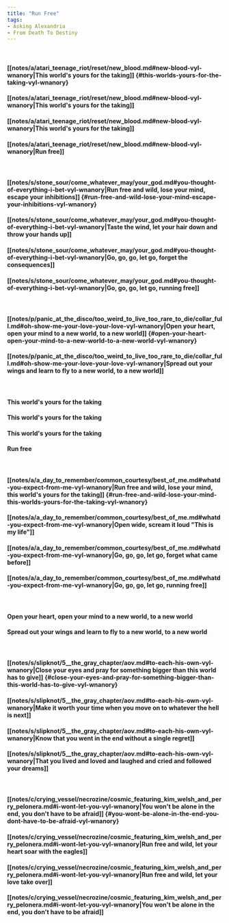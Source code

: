 ```yaml
---
title: "Run Free"
tags:
- Asking Alexandria
- From Death To Destiny
---
```

&nbsp;
#### [[notes/a/atari_teenage_riot/reset/new_blood.md#new-blood-vyl-wnanory|This world's yours for the taking]] {#this-worlds-yours-for-the-taking-vyl-wnanory}
#### [[notes/a/atari_teenage_riot/reset/new_blood.md#new-blood-vyl-wnanory|This world's yours for the taking]]
#### [[notes/a/atari_teenage_riot/reset/new_blood.md#new-blood-vyl-wnanory|This world's yours for the taking]]
#### [[notes/a/atari_teenage_riot/reset/new_blood.md#new-blood-vyl-wnanory|Run free]]
&nbsp;
#### [[notes/s/stone_sour/come_whatever_may/your_god.md#you-thought-of-everything-i-bet-vyl-wnanory|Run free and wild, lose your mind, escape your inhibitions]] {#run-free-and-wild-lose-your-mind-escape-your-inhibitions-vyl-wnanory}
#### [[notes/s/stone_sour/come_whatever_may/your_god.md#you-thought-of-everything-i-bet-vyl-wnanory|Taste the wind, let your hair down and throw your hands up]]
#### [[notes/s/stone_sour/come_whatever_may/your_god.md#you-thought-of-everything-i-bet-vyl-wnanory|Go, go, go, let go, forget the consequences]]
#### [[notes/s/stone_sour/come_whatever_may/your_god.md#you-thought-of-everything-i-bet-vyl-wnanory|Go, go, go, let go, running free]]
&nbsp;
#### [[notes/p/panic_at_the_disco/too_weird_to_live_too_rare_to_die/collar_full.md#oh-show-me-your-love-your-love-vyl-wnanory|Open your heart, open your mind to a new world, to a new world]] {#open-your-heart-open-your-mind-to-a-new-world-to-a-new-world-vyl-wnanory}
#### [[notes/p/panic_at_the_disco/too_weird_to_live_too_rare_to_die/collar_full.md#oh-show-me-your-love-your-love-vyl-wnanory|Spread out your wings and learn to fly to a new world, to a new world]]
&nbsp;
#### This world's yours for the taking
#### This world's yours for the taking
#### This world's yours for the taking
#### Run free
&nbsp;
#### [[notes/a/a_day_to_remember/common_courtesy/best_of_me.md#whatd-you-expect-from-me-vyl-wnanory|Run free and wild, lose your mind, this world's yours for the taking]] {#run-free-and-wild-lose-your-mind-this-worlds-yours-for-the-taking-vyl-wnanory}
#### [[notes/a/a_day_to_remember/common_courtesy/best_of_me.md#whatd-you-expect-from-me-vyl-wnanory|Open wide, scream it loud "This is my life"]]
#### [[notes/a/a_day_to_remember/common_courtesy/best_of_me.md#whatd-you-expect-from-me-vyl-wnanory|Go, go, go, let go, forget what came before]]
#### [[notes/a/a_day_to_remember/common_courtesy/best_of_me.md#whatd-you-expect-from-me-vyl-wnanory|Go, go, go, let go, running free]]
&nbsp;
#### Open your heart, open your mind to a new world, to a new world
#### Spread out your wings and learn to fly to a new world, to a new world
&nbsp;
#### [[notes/s/slipknot/5__the_gray_chapter/aov.md#to-each-his-own-vyl-wnanory|Close your eyes and pray for something bigger than this world has to give]] {#close-your-eyes-and-pray-for-something-bigger-than-this-world-has-to-give-vyl-wnanory}
#### [[notes/s/slipknot/5__the_gray_chapter/aov.md#to-each-his-own-vyl-wnanory|Make it worth your time when you move on to whatever the hell is next]]
#### [[notes/s/slipknot/5__the_gray_chapter/aov.md#to-each-his-own-vyl-wnanory|Know that you went in the end without a single regret]]
#### [[notes/s/slipknot/5__the_gray_chapter/aov.md#to-each-his-own-vyl-wnanory|That you lived and loved and laughed and cried and followed your dreams]]
&nbsp;
#### [[notes/c/crying_vessel/necrozine/cosmic_featuring_kim_welsh_and_perry_pelonera.md#i-wont-let-you-vyl-wnanory|You won't be alone in the end, you don't have to be afraid]] {#you-wont-be-alone-in-the-end-you-dont-have-to-be-afraid-vyl-wnanory}
#### [[notes/c/crying_vessel/necrozine/cosmic_featuring_kim_welsh_and_perry_pelonera.md#i-wont-let-you-vyl-wnanory|Run free and wild, let your heart soar with the eagles]]
#### [[notes/c/crying_vessel/necrozine/cosmic_featuring_kim_welsh_and_perry_pelonera.md#i-wont-let-you-vyl-wnanory|Run free and wild, let your love take over]]
#### [[notes/c/crying_vessel/necrozine/cosmic_featuring_kim_welsh_and_perry_pelonera.md#i-wont-let-you-vyl-wnanory|You won't be alone in the end, you don't have to be afraid]]
